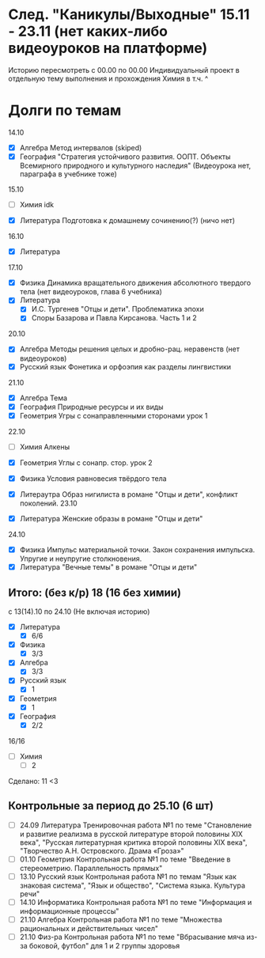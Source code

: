 # След. "Каникулы/Выходные" 15.11 - 23.11 (нет каких-либо видеоуроков на платформе)

Историю пересмотреть с 00.00 по 00.00
Индивидуальный проект в отдельную тему выполнения и прохождения
Химия в т.ч. ^

# Долги по темам

14.10
- [x] Алгебра
	Метод интервалов (skiped)
- [x] География
	"Стратегия устойчивого развития. ООПТ. Объекты Всемирного природного и культурного наследия" (Видеоурока нет, параграфа в учебнике тоже)

15.10
- [ ] Химия
	idk

- [x] Литература
	Подготовка к домашнему сочинению(?)
	(ничо нет)

16.10
- [x] Литература

17.10
- [x] Физика
	 Динамика вращательного движения абсолютного твердого тела (нет видеоуроков, глава 6 учебника)
- [x] Литература
	- [x] И.С. Тургенев "Отцы и дети". Проблематика эпохи
	- [x] Споры Базарова и Павла Кирсанова. Часть 1 и 2

20.10
- [x] Алгебра
	Методы решения целых и дробно-рац. неравенств (нет видеоуроков)
- [x] Русский язык
	Фонетика и орфоэпия как разделы лингвистики

21.10
- [x] Алгебра
	Тема
- [x] География
	Природные ресурсы и их виды
- [x] Геометрия
	Угры с сонаправленными сторонами урок 1

22.10
- [ ] Химия
	Алкены

- [x] Геометрия
	Углы с сонапр. стор. урок 2
- [x] Физика
	Условия равновесия твёрдого тела
- [x] Литераутра
	Образ нигилиста в романе "Отцы и дети", конфликт поколений.
23.10
- [x] Литература
	Женские образы в романе "Отцы и дети"

24.10
- [x] Физика
	Импульс материальной точки. Закон сохранения импульска. Упругие и неупругие столкновения.
- [x] Литература
	"Вечные темы" в романе "Отцы и дети"

## Итого: (без к/р) 18 (16 без химии)
с 13(14).10 по 24.10 (Не включая историю)
- [x] Литература
	- [x] 6/6
- [x] Физика
	- [x] 3/3
- [x] Алгебра
	- [x] 3/3
- [x] Русский язык
	- [x] 1
- [x] Геометрия
	- [x] 1
- [x] География
	- [x] 2/2

16/16

- [ ] Химия
	- [ ] 2

Сделано: 11 <3

## Контрольные за период до 25.10 (6 шт)
- [ ] 24.09 Литература
	Тренировочная работа №1 по теме "Становление и развитие реализма в русской литературе второй половины XIX века", "Русская литературная критика второй половины XIX века", "Творчество А.Н. Островского. Драма «Гроза»"
- [ ] 01.10 Геометрия
	Контрольная работа №1 по теме "Введение в стереометрию. Параллельность прямых"
- [ ] 13.10 Русский язык
	Контрольная работа №1 по темам "Язык как знаковая система", "Язык и общество", "Система языка. Культура речи"
- [ ] 14.10 Информатика
	Контрольная работа №1 по теме "Информация и информационные процессы"
- [ ] 21.10 Алгебра
	Контрольная работа №1 по теме "Множества рациональных и действительных чисел"
- [ ] 21.10 Физ-ра
	Контрольная работа №1 по теме "Вбрасывание мяча из-за боковой, футбол" для 1 и 2 группы здоровья
